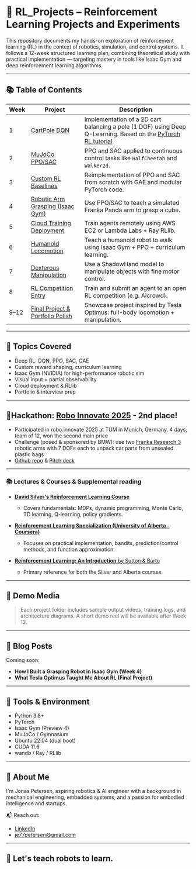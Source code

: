 # 🤖 RL_Projects – Reinforcement Learning Projects and Experiments

This repository documents my hands-on exploration of reinforcement learning (RL) in the context of robotics, simulation, and control systems. It follows a 12-week structured learning plan, combining theoretical study with practical implementation — targeting mastery in tools like Isaac Gym and deep reinforcement learning algorithms.

---

## 📚 Table of Contents

| Week | Project | Description |
|------|---------|-------------|
| 1 | [CartPole DQN](./week01_dqn_cartpole/) | Implementation of a 2D cart balancing a pole (1 DOF) using Deep Q-Learning. Based on the [PyTorch RL tutorial](https://pytorch.org/tutorials/intermediate/reinforcement_q_learning.html). |
| 2 | [MuJoCo PPO/SAC](./week02_sac_halfcheetah/) | PPO and SAC applied to continuous control tasks like `HalfCheetah` and `Walker2d`. |
| 3 | [Custom RL Baselines](./week03_rl_baselines/) | Reimplementation of PPO and SAC from scratch with GAE and modular PyTorch code. |
| 4 | [Robotic Arm Grasping (Isaac Gym)](./week04_franka_grasping/) | Use PPO/SAC to teach a simulated Franka Panda arm to grasp a cube. |
| 5 | [Cloud Training Deployment](./week05_cloud_training/) | Train agents remotely using AWS EC2 or Lambda Labs + Ray RLlib. |
| 6 | [Humanoid Locomotion](./week06_humanoid_locomotion/) | Teach a humanoid robot to walk using Isaac Gym + PPO + curriculum learning. |
| 7 | [Dexterous Manipulation](./week07_dexterous_hand/) | Use a ShadowHand model to manipulate objects with fine motor control. |
| 8 | [RL Competition Entry](./competition_aicrowd/) | Train and submit an agent to an open RL competition (e.g. AIcrowd). |
| 9–12 | [Final Project & Portfolio Polish](./final_project_optimus_sim/) | Showcase project inspired by Tesla Optimus: full-body locomotion + manipulation.

---

## 🧠 Topics Covered

- Deep RL: DQN, PPO, SAC, GAE
- Custom reward shaping, curriculum learning
- Isaac Gym (NVIDIA) for high-performance robotic sim
- Visual input + partial observability
- Cloud deployment & RLlib
- Portfolio & interview prep

---

## 🏅Hackathon: [Robo Innovate 2025](https://www.tum-venture-labs.de/events/robo-innovate-hackathon-2025/) - 2nd place!

- Participated in robo.innovate 2025 at TUM in Munich, Germany. 4 days, team of 12, won the second main price
- Challenge (posed & sponsored by BMW): use two [Franka Research 3](https://franka.de/products/franka-research-3) robotic arms with 7 DOFs each to unpack car parts from unsealed plastic bags
- [Github repo](https://github.com/sudarshan2401/roboinnovate) & [Pitch deck](https://www.canva.com/design/DAGiFqwgkLo/052YY4cXjQ89xvBcekgJjQ/view?utm_content=DAGiFqwgkLo&utm_campaign=designshare&utm_medium=link2&utm_source=uniquelinks&utlId=h505e5472a7)

---

### 📚 Lectures & Courses & Supplemental reading

- [**David Silver's Reinforcement Learning Course**](https://www.youtube.com/watch?v=2pWv7GOvuf0)
  - Covers fundamentals: MDPs, dynamic programming, Monte Carlo, TD learning, Q-learning, policy gradients.

- [**Reinforcement Learning Specialization (University of Alberta - Coursera)**](https://www.coursera.org/specializations/reinforcement-learning)
  - Focuses on practical implementation, bandits, prediction/control methods, and function approximation.

- [**Reinforcement Learning: An Introduction** by Sutton & Barto](https://www.andrew.cmu.edu/course/10-703/textbook/BartoSutton.pdf)
  - Primary reference for both the Silver and Alberta courses.

---

## 📸 Demo Media

> Each project folder includes sample output videos, training logs, and architecture diagrams. A short demo reel will be available after Week 12.

---

## 📝 Blog Posts

Coming soon:
- **How I Built a Grasping Robot in Isaac Gym (Week 4)**
- **What Tesla Optimus Taught Me About RL (Final Project)**

---

## 🧰 Tools & Environment

- Python 3.8+
- PyTorch
- Isaac Gym (Preview 4)
- MuJoCo / Gymnasium
- Ubuntu 22.04 (dual boot)
- CUDA 11.6
- wandb / Ray / RLlib

---

## 🙋 About Me

I'm Jonas Petersen, aspiring robotics & AI engineer with a background in mechanical engineering, embedded systems, and a passion for embodied intelligence and startups.

📬 Reach out:  
- [LinkedIn](https://linkedin.com/in/7jep7)  
- [je77petersen@gmail.com](mailto:je77petersen@gmail.com)

---

## 🚀 Let's teach robots to learn.
